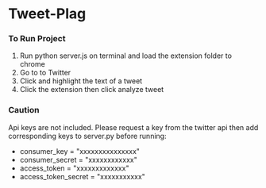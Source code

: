 # Tweet-Plag

### To Run Project
1. Run python server.js on terminal and load the extension folder to chrome
2. Go to to Twitter
3. Click and highlight the text of a tweet
4. Click the extension then click analyze tweet

### Caution
Api keys are not included. Please request a key from the twitter api then add corresponding keys to server.py before running:
* consumer_key = "xxxxxxxxxxxxxxx"
* consumer_secret = "xxxxxxxxxxxx"
* access_token = "xxxxxxxxxxxxx"
* access_token_secret = "xxxxxxxxxxx"
